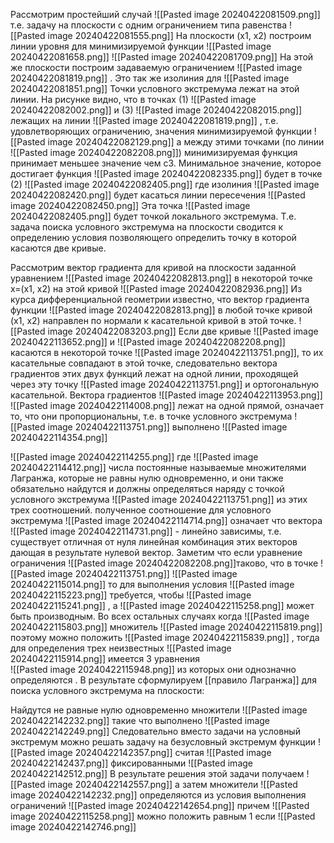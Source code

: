 Рассмотрим простейший случай ![[Pasted image 20240422081509.png]] т.е. задачу на плоскости с одним ограничением типа равенства 
![[Pasted image 20240422081555.png]]
На плоскости (х1, х2) построим линии уровня для минимизируемой функции ![[Pasted image 20240422081658.png]] 
![[Pasted image 20240422081709.png]]
На этой же плоскости построим задаваемую ограничением ![[Pasted image 20240422081819.png]] . Это так же изолиния для ![[Pasted image 20240422081851.png]] Точки условного экстремума лежат на  этой линии.
На рисунке видно, что в точках (1) ![[Pasted image 20240422082002.png]] и (3) ![[Pasted image 20240422082015.png]] лежащих на линии ![[Pasted image 20240422081819.png]] , т.е. удовлетворяющих ограничению, значения минимизируемой функции ![[Pasted image 20240422082129.png]] а между этими точками (по линии ![[Pasted image 20240422082208.png]]) минимизируемая функция принимает меньшее значение чем с3. Минимальное значение, которое достигает функция ![[Pasted image 20240422082335.png]] будет в точке (2) ![[Pasted image 20240422082405.png]] где изолиния ![[Pasted image 20240422082420.png]] будет касаться линии пересечения ![[Pasted image 20240422082450.png]] Эта точка ![[Pasted image 20240422082405.png]] будет точкой локального экстремума.
Т.е. задача поиска условного экстремума на плоскости сводится к определению условия позволяющего определить точку в которой касаются две кривые.

Рассмотрим вектор градиента для кривой на плоскости заданной уравнением ![[Pasted image 20240422082813.png]] в некоторой точке х=(х1, х2) на этой кривой 
![[Pasted image 20240422082936.png]]
Из курса дифференциальной геометрии известно, что вектор градиента функции ![[Pasted image 20240422082813.png]] в любой точке кривой (х1, х2) направлен по нормали к касательной кривой в этой точке.
![[Pasted image 20240422083203.png]]
Если две кривые ![[Pasted image 20240422113652.png]] и ![[Pasted image 20240422082208.png]] касаются в некоторой точке ![[Pasted image 20240422113751.png]], то их касательные совпадают в этой точке, следовательно вектора градиентов этих двух функций лежат на одной линии, проходящей через эту точку ![[Pasted image 20240422113751.png]] и ортогональную касательной. 
Вектора градиентов ![[Pasted image 20240422113953.png]] 
![[Pasted image 20240422114008.png]]
лежат на одной прямой, означает то, что они пропорциональны, т.е. в точке условного экстремума ![[Pasted image 20240422113751.png]] выполнено
![[Pasted image 20240422114354.png]]

![[Pasted image 20240422114255.png]]
где ![[Pasted image 20240422114412.png]] числа постоянные называемые множителями Лагранжа, которые не равны нулю одновременно, и они также обязательно найдутся и должны определяться наряду с точкой условного экстремума ![[Pasted image 20240422113751.png]] из этих трех соотношений. полученное соотношение для условного экстремума
![[Pasted image 20240422114714.png]]
означает что вектора ![[Pasted image 20240422114731.png]] - линейно зависимы, т.е. существует отличная от нуля линейная комбинация этих векторов дающая в результате нулевой вектор.
Заметим что если уравнение ограничения ![[Pasted image 20240422082208.png]]таково, что в точке ![[Pasted image 20240422113751.png]] ![[Pasted image 20240422115014.png]] то для выполнения условия ![[Pasted image 20240422115223.png]] требуется, чтобы ![[Pasted image 20240422115241.png]] , а ![[Pasted image 20240422115258.png]] может быть производным. Во всех остальных случаях когда ![[Pasted image 20240422115803.png]] множитель ![[Pasted image 20240422115819.png]] поэтому можно положить ![[Pasted image 20240422115839.png]] , тогда для определения трех неизвестных ![[Pasted image 20240422115914.png]] имеется 3 уравнения  
![[Pasted image 20240422115948.png]]
из которых они однозначно определяются . 
В результате сформулируем [[правило Лагранжа]] для поиска условного экстремума на плоскости:

Найдутся не равные нулю одновременно множители ![[Pasted image 20240422142232.png]] такие что выполнено 
![[Pasted image 20240422142249.png]]
Следовательно вместо задачи на условный экстремум можно решать задачу на безусловный экстремум функции 
![[Pasted image 20240422142357.png]]
считая ![[Pasted image 20240422142437.png]] фиксированными 
![[Pasted image 20240422142512.png]]
В результате решения этой задачи получаем 
![[Pasted image 20240422142557.png]]
а затем множители ![[Pasted image 20240422142232.png]] определяются из условия выполнения ограничений
![[Pasted image 20240422142654.png]]
причем ![[Pasted image 20240422115258.png]] можно положить равным 1 если 
![[Pasted image 20240422142746.png]]


